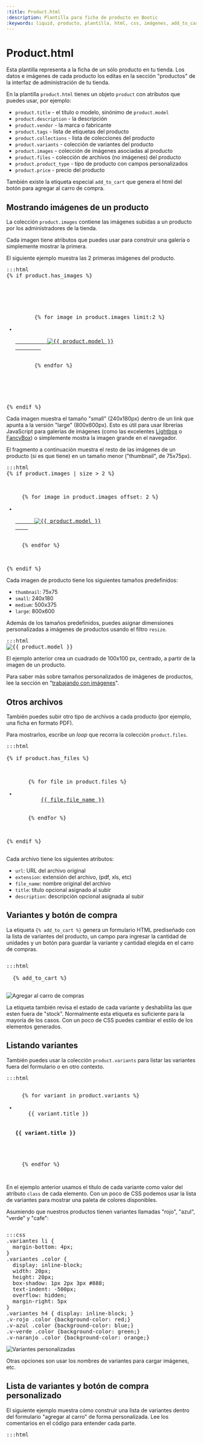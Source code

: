 ```yaml
---
:title: Product.html
:description: Plantilla para ficha de producto en Bootic
:keywords: liquid, producto, plantilla, html, css, imágenes, add_to_cart, has_images, thumbnail, small, medium, large, tags, files, product_type, variants, price, precio, variantes, archivos, colecciones, upload, pdf
---
```


# Product.html

Esta plantilla representa a la ficha de un sólo producto en tu tienda. Los datos e imágenes de cada producto los editas en la sección "productos" de la interfaz de administración de tu tienda.

En la plantilla <code>product.html</code> tienes un objeto <code>product</code> con atributos que puedes usar, por ejemplo:

<ul>
  <li><code>product.title</code> - el título o modelo, sinónimo de <code>product.model</code></li>
  <li><code>product.description</code> - la descripción</li>
  <li><code>product.vendor</code> - la marca o fabricante</li>
  <li><code>product.tags</code> - lista de etiquetas del producto</li>
  <li><code>product.collections</code> - lista de colecciones del producto</li>
  <li><code>product.variants</code> - colección de variantes del producto</li>
  <li><code>product.images</code> - colección de imágenes asociadas al producto</li>
  <li><code>product.files</code> - colección de archivos (no imágenes) del producto</li>
  <li><code>product.product_type</code> - tipo de producto con campos personalizados</li>
  <li><code>product.price</code> - precio del producto</li>
</ul>

También existe la etiqueta especial <code>add_to_cart</code> que genera el html del botón para agregar al carro de compra.

## Mostrando imágenes de un producto

La colección <code>product.images</code> contiene las imágenes subidas a un producto por los administradores de la tienda.

Cada imagen tiene atributos que puedes usar para construir una galería o simplemente mostrar la primera.

El siguiente ejemplo muestra las 2 primeras imágenes del producto.

<pre>:::html
{% if product.has_images %}
  <div id="ficha-right" class="clearfix">
    <!-- big images (2) -->
    <ul id="img-big" class="assets clearfix">
      {% for image in product.images limit:2 %}
      <li class="img-big-{{ forloop.index }}">
        <a href="{{ image.large }}" title="{{product.model}}'s details" rel="lightbox[ficha]">
          <img src="{{ image.small }}" alt="{{ product.model }}" />
        </a>
      </li>
      {% endfor %}
    </ul>
    <!-- /big images -->
  </div>
{% endif %}
</pre>

Cada imagen muestra el tamaño "small" (240x180px) dentro de un link que apunta a la versión "large" (800x600px). Esto es útil para usar librerías JavaScript para galerías de imágenes (como las excelentes <a href="http://www.huddletogether.com/projects/lightbox2/">Lightbox</a> o  <a href="http://fancybox.net/">FancyBox</a>) o simplemente mostra la imagen grande en el navegador.

El fragmento a continuación muestra el resto de las imágenes de un producto (si es que tiene) en un tamaño menor ("thumbnail", de 75x75px).

<pre>:::html
{% if product.images | size > 2 %}
<!-- small images -->
<ul id="img-small" class="assets clearfix">
  {% for image in product.images offset: 2 %}
  <li>
    <a href="{{ image.large }}" title="{{product.model}}'s details" rel="lightbox[ficha]">
      <img src="{{ image.thumbnail }}" alt="{{ product.model }}" />
    </a>
  </li>
  {% endfor %}
</ul>
<!-- /small images -->
{% endif %}
</pre>

Cada imagen de producto tiene los siguientes tamaños predefinidos:

<ul>
  <li><code>thumbnail</code>: 75x75</li>
  <li><code>small</code>: 240x180</li>
  <li><code>medium</code>: 500x375</li>
  <li><code>large</code>: 800x600</li>
</ul>

Además de los tamaños predefinidos, puedes asignar dimensiones personalizadas a imágenes de productos usando el filtro <code>resize</code>.

<pre>:::html
<img src="{{ image | resize: '100x100#c' }}" alt="{{ product.model }}" />
</pre>

El ejemplo anterior crea un cuadrado de 100x100 px, centrado, a partir de la imagen de un producto.

<div class="tip">
  Para saber más sobre tamaños personalizados de imágenes de productos, lee la sección en "<a href="/es/themes/imagenes#resize">trabajando con imágenes</a>".
</div>

## Otros archivos

También puedes subir otro tipo de archivos a cada producto (por ejemplo, una ficha en formato PDF).

Para mostrarlos, escribe un <em>loop</em> que recorra la colección <code>product.files</code>.

<pre>:::html
<!-- archivos -->
{% if product.has_files %}
  <ul class="files">
    {% for file in product.files %}
      <li>
        <a href="{{ file.url }}" class="file {{ file.extension }}">{{ file.file_name }}</a>
        </li>
    {% endfor %}
  </ul>
{% endif %}
<!-- /archivos -->
</pre>

Cada archivo tiene los siguientes atributos:

<ul>
  <li><code>url</code>: URL del archivo original</li>
  <li><code>extension</code>: extensión del archivo, (pdf, xls, etc)</li>
  <li><code>file_name</code>: nombre original del archivo</li>
  <li><code>title</code>: título opcional asignado al subir</li>
  <li><code>description</code>: descripción opcional asignada al subir</li>
</ul>

<h2 id="variantes">Variantes y botón de compra</h2>

La etiqueta <code>{% add_to_cart %}</code> genera un formulario HTML prediseñado con la lista de variantes del producto, un campo para ingresar la cantidad de unidades y un botón para guardar la variante y cantidad elegida en el carro de compras.

<div class="clearfix">
<div class="column">
<pre>:::html
<div id="agregar_al_carro">
  {% add_to_cart %}
</div>
</pre>
</div>

<img src="/img/themes/add_to_cart.png" alt="Agregar al carro de compras" class="right" />
</div>

La etiqueta también revisa el estado de cada variante y deshabilita las que esten fuera de "stock". Normalmente esta etiqueta es suficiente para la mayoría de los casos. Con un poco de CSS puedes cambiar el estilo de los elementos generados.

## Listando variantes

También puedes usar la colección <code>product.variants</code> para listar las variantes fuera del formulario o en otro contexto.

<pre>:::html
<ul class="variantes">
  {% for variant in product.variants %}
  <li class="v-{{ variant.title }}">
    <span class="color">{{ variant.title }}</span>
    <h4>{{ variant.title }}</h4>
  </li>
  {% endfor %}
</ul>
</pre>

En el ejemplo anterior usamos el título de cada variante como valor del atributo <code>class</code> de cada elemento. Con un poco de CSS podemos usar la lista de variantes para mostrar una paleta de colores disponibles.

Asumiendo que nuestros productos tienen variantes llamadas "rojo", "azul", "verde" y "cafe":

<div class="clearfix">
<div class="column">
<pre>:::css
.variantes li {
  margin-bottom: 4px;
}
.variantes .color {
  display: inline-block;
  width: 20px;
  height: 20px;
  box-shadow: 1px 2px 3px #888;
  text-indent: -500px;
  overflow: hidden;
  margin-right: 5px
}
.variantes h4 { display: inline-block; }
.v-rojo .color {background-color: red;}
.v-azul .color {background-color: blue;}
.v-verde .color {background-color: green;}
.v-naranjo .color {background-color: orange;}
</pre>
</div>
<img src="/img/themes/variants1.png" alt="Variantes personalizadas" class="right" />
</div>

Otras opciones son usar los nombres de variantes para cargar imágenes, etc.

## Lista de variantes y botón de compra personalizado

El siguiente ejemplo muestra cómo construir una lista de variantes dentro del formulario "agregar al carro" de forma personalizada. Lee los comentarios en el código para entender cada parte.

<pre>:::html

<!-- Formulario para agregar productos al carro. Los campos requeridos son:
     - cart_item[product_id] ID del producto actual
     - cart_item[variant_id] ID de variante elegida
     - cart_item[quantity] cantidad de unidades a agregar -->

<!-- La variable {{ add_to_cart_url }} genera la URL necesaria para agregar productos al carro -->
<form class="add_to_cart" action="{{ add_to_cart_url }}" method="post">

  <input type="hidden" name="cart_item[product_id]" value="{{ product.id }}" />
  <p>

<!-- Solo mostramos las opciones en caso de que haya mas de una variante para elegir -->

    {% if product.variants.size > 1 %}
    <select name="cart_item[variant_id]">

<!-- variant.is_available nos permite saber si la variante esta disponible.
     Si no lo esta, deshabilitamos el campo (en vez de simplemente no mostrarlo) -->

    {% for variant in product.variants %}
      <option value="{{ variant.id }}" id="i-{{ variant.id }}"
        {% unless variant.is_available %} disabled="disabled"{% endunless %}
      >{{ variant.title }}</option>
    {% else %}

<!-- Solo hay una variante disponible, asi que incluimos su ID en un campo oculto -->
      <input type="hidden" name="cart_item[variant_id]" value="{{ product.variants.first.id }}" />

    {% endfor %}

    </select>
    {% endif %}

    <!-- Cantidad (unidades) -->
    <input type="text" id="cart_item_quantity" name="cart_item[quantity]" value="1" />
    <!-- Botón de envío al carro -->
    <input type="submit" value="Agregar al carro" />

  </p>
</form>
</pre>

<h2 id="collections">Colecciones</h2>

Puedes usar <code>product.collections</code> para listar las colecciones a las que el producto pertenece.

<pre>:::html
{% if product.has_collections %}
  <h2>Colecciones</h2>
  <ul class="colecciones">
    {% for collection in product.collections %}
    <li>
      <a href="{{ collection.url }}">{{ collection.title }}</a>
    </li>
    {% endfor %}
  </ul>
{% endif %}
</pre>

También puedes acceder a una colección en particular usando su "manilla"* o título normalizado:

<pre>:::html
{% if product.collections.catalogo %}
<p>
 Este producto está en la colección {{ product.collections.catalogo.title }}!
</p>
{% endif %}
</pre>

<div class="tip">
  <strong>*</strong> Una <em>manilla</em> es la versión sin tildes, mayúsculas ni espacios del título de una colección, producto, página u otro objeto en Bootic. Por ejemplo si el título de una colección es "Catálogo 2011", su manilla es "catalogo-211".
</div>

<h2 id="tags">Etiquetas</h2>

Al igual que con las colecciones, puedes usar <code>product.tags</code> para listar las etiquetas a las que el producto pertenece.

<pre>:::html
{% if product.has_tags %}
  <h2>Etiquetas</h2>
  <ul class="colecciones">
    {% for tag in product.tags %}
    <li>
      <a href="{{ tag.url }}">{{ tag.name }}</a>
    </li>
    {% endfor %}
  </ul>
{% endif %}
</pre>

También puedes acceder a una etiqueta en particular usando su "manilla"* o nombre normalizado:

<pre>:::html
{% if product.tags.destacados %}
<p>
 Este producto tiene la etiqueta {{ product.tags.destacados.name }}!
</p>
{% endif %}
</pre>

## Temas relacionados:

<ul>
  <li><a href="/es/themes/productos_similares">mostrando productos similares</a></li>
</ul>
